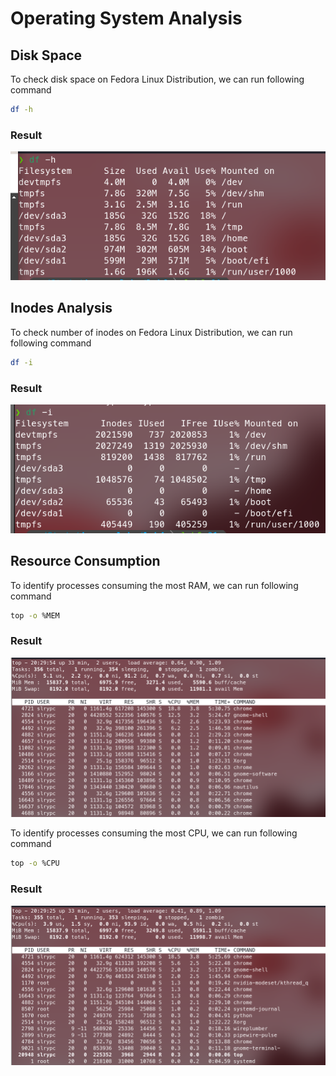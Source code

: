 # Operating System Analysis

## Disk Space
To check disk space on Fedora Linux Distribution, we can run following command
```bash
df -h
```

### Result
![Disk Space](./disk_space.png)

## Inodes Analysis
To check number of inodes on Fedora Linux Distribution, we can run following command
```bash
df -i
```

### Result
![Inodes](./inodes.png)

## Resource Consumption
To identify processes consuming the most RAM, we can run following command
```bash
top -o %MEM
```

### Result
![Mem](./top_mem.png)

To identify processes consuming the most CPU, we can run following command
```bash
top -o %CPU
```

### Result
![CPU](./top_cpu.png)
